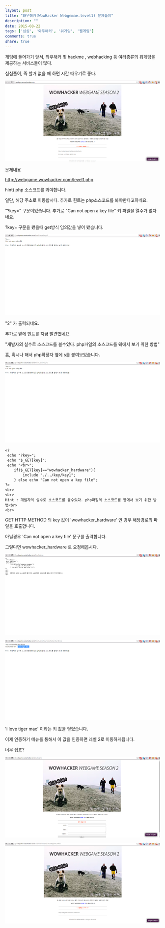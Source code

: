```yaml
---
layout: post
title: "와우해커(WowHacker Webgemae.level1) 문제풀이"
description: ""
date: 2015-08-22
tags: ['심심', '와우해커', '워게임', '웹게임']
comments: true
share: true
---
```


게임에 들어가기 앞서, 와우해커 및 hackme , webhacking 등 여러종류의 워게임을 제공하는 서비스들이 많다.

심심풀이, 즉 할거 없을 때 하면 시간 때우기로 좋다.

  

  

![](/assets/images/posts/41/24545A4B55D8243A34CB98.PNG)

  

  

문제내용

  

  

http://webgame.wowhacker.com/level1.php

hint) php 소스코드를 봐야합니다.

  

일단, 해당 주소로 이동합시다. 추가로 힌트는 php소스코드를 봐야한다고하네요.

"?key=" 구문이있습니다. 추가로 "Can not open a key file" 키 파일을 열수가 없다네요.

?key= 구문을 봤을때 get방식 임의값을 넣어 봤습니다.

  

  

![](/assets/images/posts/41/2675014055D825C92D0626.PNG)

  

"2" 가 출력되네요.

추가로 밑에 힌트를 지금 발견했네요.

"개발자의 실수로 소스코드를 볼수있다. php파일의 소스코드를 웨에서 보기 위한 방법"

흠, 혹시나 해서 php확장자 옆에 s를 붙여보았습니다.

  

  

![](/assets/images/posts/41/266A654055D825CB33CC0F.PNG)

  

    <?
     echo "?key=";
     echo "$_GET[key]";
     echo "<br>";
    	if($_GET[key]=="wowhacker_hardware"){
    		include "./../key/key1";
    	} else echo "Can not open a key file";
    ?>
    <br>
    <br>
    Hint : 개발자의 실수로 소스코드를 볼수있다. php파일의 소스코드를 웹에서 보기 위한 방법<br>
    <br>

  

GET HTTP METHOD 의 key 값이 'wowhacker_hardware' 인 경우 해당경로의 파일을 호출합니다.

아닐경우 'Can not open a key file' 문구를 출력합니다.

  

그렇다면 wowhacker_hardware 로 요청해봅시다.

  

  

![](/assets/images/posts/41/2259604255D82584138B0E.PNG)

  

  

  

![](/assets/images/posts/41/2774243755D831B435E8B7.PNG)

  

  

'i love tiger mac' 이라는 키 값을 얻었습니다.

이제 인증하기 메뉴를 통해서 이 값을 인증하면 레벨 2로 이동하게됩니다.

너무 쉽죠?  

  

  

![](/assets/images/posts/41/251C5B4555D8317E123090.PNG)

  

![](/assets/images/posts/41/2634FF3755D831B1042280.PNG)

  

  

  

  

  

